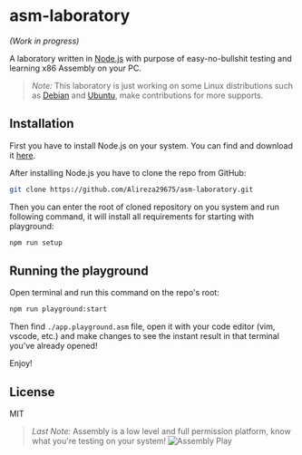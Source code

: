 # asm-laboratory
_(Work in progress)_

A laboratory written in [Node.js](https://nodejs.org/) with purpose of easy-no-bullshit testing and learning x86 Assembly on your PC.

> *Note:* This laboratory is just working on some Linux distributions such as [Debian](https://www.debian.org/) and [Ubuntu](https://www.ubuntu.com/), make contributions for more supports.

## Installation
First you have to install Node.js on your system. You can find and download it [here](https://nodejs.org/en/).

After installing Node.js you have to clone the repo from GitHub:
```bash
git clone https://github.com/Alireza29675/asm-laboratory.git
```

Then you can enter the root of cloned repository on you system and run following command, it will install all requirements for starting with playground:
```bash
npm run setup
```

## Running the playground

Open terminal and run this command on the repo's root:
```bash
npm run playground:start
```
Then find `./app.playground.asm` file, open it with your code editor (vim, vscode, etc.) and make changes to see the instant result in that terminal you've already opened!

Enjoy!

## License
MIT

> *Last Note:* Assembly is a low level and full permission platform, know what you're testing on your system!
![Assembly Play](http://php.net/manual/tr/images/0baa1b9fae6aec55bbb73037f3016001-xkcd-goto.png)
